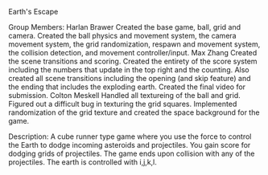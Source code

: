 Earth's Escape

Group Members:
Harlan Brawer
	Created the base game, ball, grid and camera. Created the ball physics and movement system, the camera movement system, the grid randomization, respawn and movement system, the collision detection, and movement controller/input.
Max Zhang
	Created the scene transitions and scoring. Created the entirety of the score system including the numbers that update in the top right and the counting. Also created all scene transitions including the opening (and skip feature) and the ending that includes the exploding earth. Created the final video for submission.
Colton Meskell
	Handled all textureing of the ball and grid. Figured out a difficult bug in texturing the grid squares. Implemented randomization of the grid texture and created the space background for the game.

Description:
A cube runner type game where you use the force to control the Earth to dodge incoming asteroids and projectiles. You gain score for dodging grids of projectiles. The game ends upon collision with any of the projectiles. The earth is controlled with i,j,k,l.